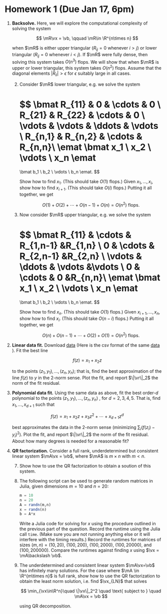 # Homework 1 **(Due Jan  17, 6pm)**


1. **Backsolve.** Here, we will explore the computational complexity of solving the system 

    $$
    \mR\vx = \vb, \qquad \mR\in \R^{n\times n}
    $$

    when $\mR$ is either upper triangular ($R_{ij} = 0$ whenever $i > j$) or lower triangular 
    ($R_{ij} = 0$ whenever $i < j$). If $\mR$ were fully dense, then solving this system takes 
    $O(n^3)$ flops. We will show that when $\mR$ is upper or lower triangular, this system takes
    $O(n^2)$ flops. Assume that the diagonal elements $|R_{ii}| > \epsilon$ for $\epsilon$
    suitably large in all cases.

    2. Consider $\mR$ lower triangular, e.g. we solve the system

        $$
        \bmat 
        R_{11} & 0 & \cdots & 0 \\
        R_{21} & R_{22} & \cdots & 0 \\
        \vdots  & \vdots  & \ddots & \vdots  \\
        R_{n,1} & R_{n,2} & \cdots & R_{n,n}\\
        \emat 
        \bmat x_1 \\ x_2 \\ \vdots \\ x_n \emat 
        =
        \bmat b_1 \\ b_2 \\ \vdots \\ b_n \emat. 
        $$

        Show how to find $x_1$. (This should take $O(1)$ flops.)  Given $x_1,...,x_i$,
            show how to find $x_{i+1}$. (This should take $O(i)$ flops.) Putting it all 
            together, we get 

        $$
        O(1) + O(2) + \cdots + O(n-1) + O(n) = O(n^2) \text{ flops.}
        $$

    3. Now consider $\mR$ upper triangular, e.g. we solve the system

        $$
        \bmat 
        R_{11} &  \cdots & R_{1,n-1} &R_{1,n} \\
            0     &  \cdots & R_{2,n-1} &R_{2,n} \\
        \vdots  & \ddots    &  \vdots &\vdots  \\
        0 &  \cdots & 0 &R_{n,n}\\
        \emat 
        \bmat x_1 \\ x_2 \\ \vdots \\ x_n \emat 
        =
        \bmat b_1 \\ b_2 \\ \vdots \\ b_n \emat. 
        $$

        Show how to find $x_n$. (This should take $O(1)$ flops.)  Given $x_{i+1},...,x_n$, 
        show how to find $x_{i}$. (This should take $O(n-i)$ flops.) Putting it all together,
            we get 

        $$
        O(n) + O(n-1) + \cdots + O(2) + O(1) = O(n^2) \text{ flops.}
        $$
    
4. **Linear data fit.** Download [data](hw1_p2_data.jld) (Here is the csv format of the same [data](hw1_p2_data.csv) ).
 Fit the best line 

    $$
    f(z) = x_1 + x_2z 
    $$

    to the points $(z_1,y_1),...,(z_n,y_n)$; that is, find the best approximation of the 
        line $f(z)$ to $y$ in the 2-norm sense. Plot the fit, and report $\|\vr\|_2$ the norm of 
        the fit residual.


5. **Polynomial data fit.**  Using the same data as above, fit the best order-$d$ 
    polynomial to the points $(z_1,y_1),...,(z_n,y_n)$ , for $d = 2,3,4,5$. That is,
    find $x_1,...,x_{d+1}$ such that 

    $$
    f(z) = x_1 + x_2z + x_3z^2 + \cdots + x_{d+1}z^d
    $$

    best approximates the data in the 2-norm sense (minimizing $\sum_i (f(z_i)-y_i)^2$).
        Plot the fit, and report $\|\vr\|_2$ the norm of the fit residual. About how many degrees 
        is needed for a reasonable fit?



6. **QR factorization.** Consider a full rank, underdetermined but consistent 
    linear system $\mA\vx = \vb$, where $\mA$ is $m\times n$ with $m < n$. 

    7. Show how to use the QR factorization to obtain a soution of this system.

    8.  The following script can be used to generate random matrices in Julia, 
        given dimensions $m=10$ and $n=20$:

        ```julia
        m = 10
        n = 20
        A = randn(m,n)
        x = randn(n)
        b = A*x        
        ```

        Write a Julia code for solving for $x$ using the procedure outlined in the previous 
        part of the question. Record the runtime using the Julia call `time`. (Make sure you are not running anything else or it will interfere with 
        the timing results.) Record the runtimes for matrices of sizes  $(m,n) = (10,20)$, 
        $(100,200)$, $(100,2000)$,  $(100,20000)$, and $(100,200000)$. Compare the runtimes 
        against finding $x$ using $\vx = \mA\backslash \vb$.

    9. The underdetermined and consistent linear system $\mA\vx=\vb$ has infinitely many solutions. For the case where 
       $\mA \in \R^{m\times n}$ is full rank, show how to use the QR factorization to obtain the least norm solution, i.e. find $\vx_{LN}$ that solves

        $$
        \min_{\vx\in\R^n}\quad \|\vx\|_2^2 \quad \text{ subject to } \quad \mA\vx = \vb
        $$
        
        using QR decomposition.
    